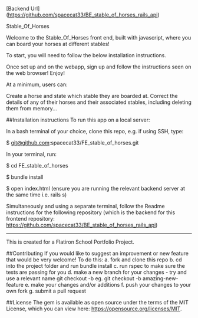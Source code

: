 [Backend Url] (https://github.com/spacecat33/BE_stable_of_horses_rails_api)

Stable_Of_Horses

Welcome to the Stable_Of_Horses front end, built with javascript, where you can board your horses at different stables! 

To start, you will need to follow the below installation instructions.

Once set up and on the webapp, sign up and follow the instructions seen on the web browser! Enjoy!

At a minimum, users can:

Create a horse and state which stable they are boarded at. Correct the details of any of their horses and their associated stables, including deleting them from memory...

##Installation instructions To run this app on a local server:

In a bash terminal of your choice, clone this repo, e.g. if using SSH, type:

$ git@github.com:spacecat33/FE_stable_of_horses.git

In your terminal, run:

$ cd FE_stable_of_horses

$ bundle install

$ open index.html (ensure you are running the relevant backend server at the same time i.e. rails s)

Simultaneously and using a separate terminal, follow the Readme instructions for the following repository (which is the backend for this frontend repository: https://github.com/spacecat33/BE_stable_of_horses_rails_api)

---

This is created for a Flatiron School Portfolio Project.

##Contributing If you would like to suggest an improvement or new feature that would be very welcome! To do this: a. fork and clone this repo b. cd into the project folder and run bundle install c. run rspec to make sure the tests are passing for you d. make a new branch for your changes - try and use a relevant name git checkout -b eg. git checkout -b amazing-new-feature e. make your changes and/or additions f. push your changes to your own fork g. submit a pull request

##License The gem is available as open source under the terms of the MIT License, which you can view here: https://opensource.org/licenses/MIT.
